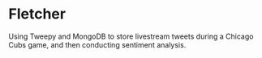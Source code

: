 # Fletcher
Using Tweepy and MongoDB to store livestream tweets during a Chicago Cubs game, and then conducting sentiment analysis.
